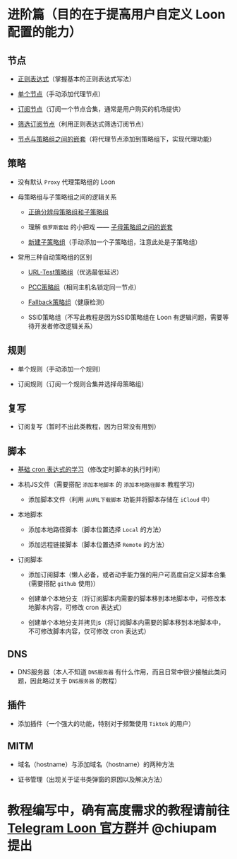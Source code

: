 # 进阶篇（目的在于提高用户自定义 Loon 配置的能力）

## 节点

- [正则表达式](https://github.com/chiupam/tutorial/blob/master/Loon/Plus/Regex.md)（掌握基本的正则表达式写法）

- [单个节点](https://github.com/chiupam/tutorial/blob/master/Loon/Plus/Proxy.md)（手动添加代理节点）

- [订阅节点](https://github.com/chiupam/tutorial/blob/master/Loon/Plus/Remote_Proxy.md)（订阅一个节点合集，通常是用户购买的机场提供）

- [筛选订阅节点](https://github.com/chiupam/tutorial/blob/master/Loon/Plus/Remote_Filter.md)（利用正则表达式筛选订阅节点）

- [节点与策略组之间的嵌套](https://github.com/chiupam/tutorial/blob/master/Loon/Plus/Remote_Proxy_in_Proxy_Group.md)（将代理节点添加到策略组下，实现代理功能）

## 策略

- 没有默认 `Proxy` 代理策略组的 Loon 

- 母策略组与子策略组之间的逻辑关系

  - [正确分辨母策略组和子策略组](https://github.com/chiupam/tutorial/blob/master/Loon/Plus/TOP_Policy.md)

  - 理解 `俄罗斯套娃` 的小把戏 —— [子母策略组之间的嵌套](https://github.com/chiupam/tutorial/blob/master/Loon/Plus/Proxy_Group_in_Proxy_Group.md)

  - [新建子策略组](https://github.com/chiupam/tutorial/blob/master/Loon/Plus/New_Proxy_Group.md)（手动添加一个子策略组，注意此处是子策略组）

- 常用三种自动策略组的区别    

  - [URL-Test策略组](https://github.com/chiupam/tutorial/blob/master/Loon/Plus/URL-Test.md)（优选最低延迟）
  
  - [PCC策略组](https://github.com/chiupam/tutorial/blob/master/Loon/Plus/PCC.md)（相同主机名锁定同一节点）
  
  - [Fallback策略组](https://github.com/chiupam/tutorial/blob/master/Loon/Plus/Fallback.md)（健康检测）
  
  - SSID策略组（不写此教程是因为SSID策略组在 Loon 有逻辑问题，需要等待开发者修改逻辑关系）
  
## 规则

- 单个规则（手动添加一个规则）

- 订阅规则（订阅一个规则合集并选择母策略组）
 
## 复写

- 订阅复写（暂时不出此类教程，因为日常没有用到）

## 脚本

- [基础 cron 表达式的学习](https://github.com/chiupam/tutorial/blob/master/Loon/Plus/cron.md)（修改定时脚本的执行时间）

- 本机JS文件（需要搭配 `添加本地脚本` 的 `添加本地路径脚本` 教程学习）

  - 添加脚本文件（利用 `从URL下载脚本` 功能并将脚本存储在 `iCloud` 中）

- 本地脚本

  - 添加本地路径脚本（脚本位置选择 `Local` 的方法）
  
  - 添加远程链接脚本（脚本位置选择 `Remote` 的方法）

- 订阅脚本

  - 添加订阅脚本（懒人必备，或者动手能力强的用户可高度自定义脚本合集{需要搭配 `github` 使用}）

  - 创建单个本地分支（将订阅脚本内需要的脚本移到本地脚本中，可修改本地脚本内容，可修改 cron 表达式）
  
  - 创建单个本地分支并拷贝js（将订阅脚本内需要的脚本移到本地脚本中，不可修改脚本内容，仅可修改 cron 表达式）

## DNS

- DNS服务器（本人不知道 `DNS服务器` 有什么作用，而且日常中很少接触此类问题，因此略过关于 `DNS服务器` 的教程）

## 插件

- 添加插件（一个强大的功能，特别对于频繁使用 `Tiktok` 的用户）

## MITM

- 域名（hostname）与添加域名（hostname）的两种方法

- 证书管理（出现关于证书类弹窗的原因以及解决方法）

# 教程编写中，确有高度需求的教程请前往 [Telegram Loon 官方群](https://t.me/Loon0x00)并 @chiupam 提出
